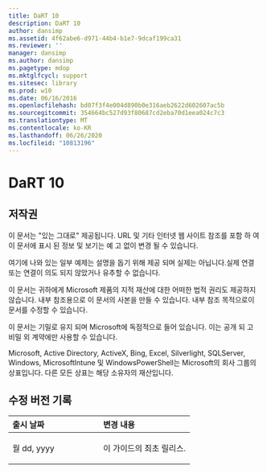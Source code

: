 ```yaml
---
title: DaRT 10
description: DaRT 10
author: dansimp
ms.assetid: 4f62abe6-d971-44b4-b1e7-9dcaf199ca31
ms.reviewer: ''
manager: dansimp
ms.author: dansimp
ms.pagetype: mdop
ms.mktglfcycl: support
ms.sitesec: library
ms.prod: w10
ms.date: 06/16/2016
ms.openlocfilehash: bd07f3f4e004d890b0e316aeb2622d602607ac5b
ms.sourcegitcommit: 354664bc527d93f80687cd2eba70d1eea024c7c3
ms.translationtype: MT
ms.contentlocale: ko-KR
ms.lasthandoff: 06/26/2020
ms.locfileid: "10813196"
---
```

# DaRT 10


## 저작권


이 문서는 "있는 그대로" 제공됩니다. URL 및 기타 인터넷 웹 사이트 참조를 포함 하 여이 문서에 표시 된 정보 및 보기는 예 고 없이 변경 될 수 있습니다.

여기에 나와 있는 일부 예제는 설명을 돕기 위해 제공 되며 실제는 아닙니다.실제 연결 또는 연결이 의도 되지 않았거나 유추할 수 없습니다.

이 문서는 귀하에게 Microsoft 제품의 지적 재산에 대한 어떠한 법적 권리도 제공하지 않습니다. 내부 참조용으로 이 문서의 사본을 만들 수 있습니다. 내부 참조 목적으로이 문서를 수정할 수 있습니다.

이 문서는 기밀로 유지 되며 Microsoft에 독점적으로 들어 있습니다. 이는 공개 되 고 비밀 외 계약에만 사용할 수 있습니다.



Microsoft, Active Directory, ActiveX, Bing, Excel, Silverlight, SQLServer, Windows, MicrosoftIntune 및 WindowsPowerShell는 Microsoft의 회사 그룹의 상표입니다. 다른 모든 상표는 해당 소유자의 재산입니다.

## 수정 버전 기록


<table>
<colgroup>
<col width="50%" />
<col width="50%" />
</colgroup>
<thead>
<tr class="header">
<th align="left">출시 날짜</th>
<th align="left">변경 내용</th>
</tr>
</thead>
<tbody>
<tr class="odd">
<td align="left"><p>월 dd, yyyy</p></td>
<td align="left"><p>이 가이드의 최초 릴리스.</p></td>
</tr>
</tbody>
</table>

 

 

 





